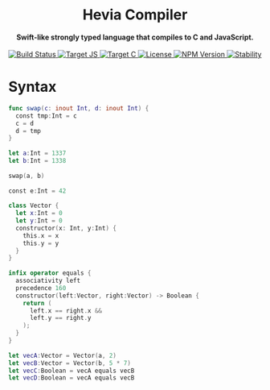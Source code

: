 <h1 align="center">Hevia Compiler</h1>

<div align="center">
  <strong>Swift-like strongly typed language that compiles to C and JavaScript.</strong>
</div>

<br/>

<div align="center">
  <a href="https://travis-ci.org/maierfelix/hevia-compiler">
    <img src="https://img.shields.io/travis/maierfelix/hevia-compiler/master.svg?style=flat-square" alt="Build Status" />
  </a>
  <a href="#">
    <img src="https://img.shields.io/badge/Target-JS-f1e05a.svg?style=flat-square" alt="Target JS" />
  </a>
  <a href="#">
    <img src="https://img.shields.io/badge/Target-C-353535.svg?style=flat-square" alt="Target C" />
  </a>
  <a href="https://github.com/maierfelix/hevia-compiler/blob/master/LICENSE">
    <img src="https://img.shields.io/badge/MIT-License-blue.svg?style=flat-square" alt="License" />
  </a>
  <a href="https://www.npmjs.com/package/hevia">
    <img src="https://img.shields.io/npm/v/hevia-compiler.svg?style=flat-square" alt="NPM Version" />
  </a>
  <a href="https://nodejs.org/api/documentation.html#documentation_stability_index">
    <img src="https://img.shields.io/badge/stability-experimental-orange.svg?style=flat-square" alt="Stability" />
  </a>
</div>

# Syntax
````swift
func swap(c: inout Int, d: inout Int) {
  const tmp:Int = c
  c = d
  d = tmp
}
 
let a:Int = 1337
let b:Int = 1338
 
swap(a, b)
 
const e:Int = 42
 
class Vector {
  let x:Int = 0
  let y:Int = 0
  constructor(x: Int, y:Int) {
    this.x = x
    this.y = y
  }
}
 
infix operator equals {
  associativity left
  precedence 160
  constructor(left:Vector, right:Vector) -> Boolean {
    return (
      left.x == right.x &&
      left.y == right.y
    );
  }
}
 
let vecA:Vector = Vector(a, 2)
let vecB:Vector = Vector(b, 5 * 7)
let vecC:Boolean = vecA equals vecB
let vecD:Boolean = vecA equals vecB
````
